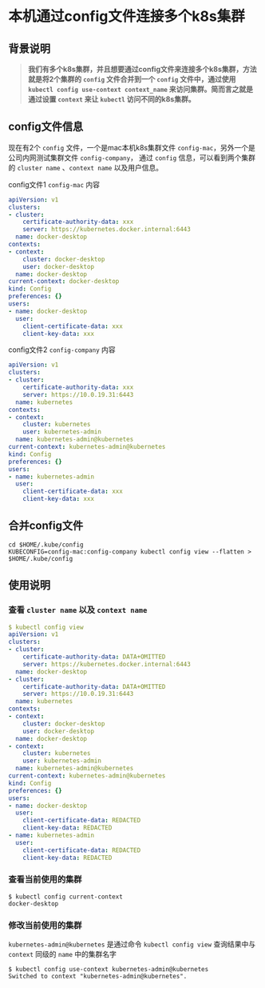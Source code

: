 # 本机通过config文件连接多个k8s集群

## 背景说明

> **我们有多个k8s集群，并且想要通过config文件来连接多个k8s集群，方法就是将2个集群的 `config` 文件合并到一个 `config` 文件中，通过使用 `kubectl config use-context context_name` 来访问集群。简而言之就是通过设置 `context` 来让 `kubectl` 访问不同的k8s集群。**



## config文件信息

现在有2个 `config` 文件，一个是mac本机k8s集群文件 `config-mac`，另外一个是公司内网测试集群文件 `config-company`， 通过 `config` 信息，可以看到两个集群的 `cluster name` 、`context name` 以及用户信息。

config文件1 `config-mac` 内容

```yaml
apiVersion: v1
clusters:
- cluster:
    certificate-authority-data: xxx
    server: https://kubernetes.docker.internal:6443
  name: docker-desktop
contexts:
- context:
    cluster: docker-desktop
    user: docker-desktop
  name: docker-desktop
current-context: docker-desktop
kind: Config
preferences: {}
users:
- name: docker-desktop
  user:
    client-certificate-data: xxx
    client-key-data: xxx
```



config文件2 `config-company` 内容

```yaml
apiVersion: v1
clusters:
- cluster:
    certificate-authority-data: xxx
    server: https://10.0.19.31:6443
  name: kubernetes
contexts:
- context:
    cluster: kubernetes
    user: kubernetes-admin
  name: kubernetes-admin@kubernetes
current-context: kubernetes-admin@kubernetes
kind: Config
preferences: {}
users:
- name: kubernetes-admin
  user:
    client-certificate-data: xxx
    client-key-data: xxx
```



## 合并config文件



```shell
cd $HOME/.kube/config
KUBECONFIG=config-mac:config-company kubectl config view --flatten > $HOME/.kube/config
```





## 使用说明

### 查看 `cluster name` 以及 `context name`

```yaml
$ kubectl config view
apiVersion: v1
clusters:
- cluster:
    certificate-authority-data: DATA+OMITTED
    server: https://kubernetes.docker.internal:6443
  name: docker-desktop
- cluster:
    certificate-authority-data: DATA+OMITTED
    server: https://10.0.19.31:6443
  name: kubernetes
contexts:
- context:
    cluster: docker-desktop
    user: docker-desktop
  name: docker-desktop
- context:
    cluster: kubernetes
    user: kubernetes-admin
  name: kubernetes-admin@kubernetes
current-context: kubernetes-admin@kubernetes
kind: Config
preferences: {}
users:
- name: docker-desktop
  user:
    client-certificate-data: REDACTED
    client-key-data: REDACTED
- name: kubernetes-admin
  user:
    client-certificate-data: REDACTED
    client-key-data: REDACTED
```



### 查看当前使用的集群

```shell
$ kubectl config current-context
docker-desktop
```



### 修改当前使用的集群

`kubernetes-admin@kubernetes` 是通过命令 `kubectl config view` 查询结果中与 `context` 同级的 `name` 中的集群名字

```shell
$ kubectl config use-context kubernetes-admin@kubernetes
Switched to context "kubernetes-admin@kubernetes".
```


